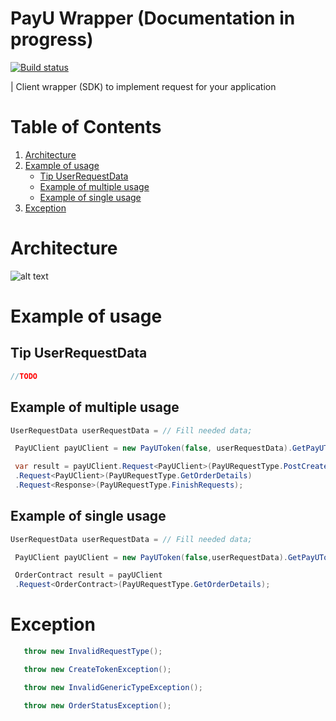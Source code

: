 ﻿# PayU Wrapper (Documentation in progress)
[![Build status](https://ci.appveyor.com/api/projects/status/g0di4mjvy5wl7nl9?svg=true)](https://ci.appveyor.com/project/romabliski/net-core-payu-wrapper)

| Client wrapper (SDK) to implement request for your application
# Table of Contents 
1. [Architecture](#architecture)
2. [Example of usage](#Example-of-usage) 
    - [Tip UserRequestData](#tip-userrequestdata) 
    - [Example of multiple usage](#example-of-multiple-usage) 
    - [Example of single usage](#example-of-single-usage)
3. [Exception](#exception)
# Architecture
![alt text][logo]

[logo]: https://image.ibb.co/b4ai5T/Pay_UArchitecture.png "Architecture Logo"

# Example of usage
## Tip UserRequestData
   ```csharp
//TODO
 ```

 ## Example of multiple usage

   ```csharp
   UserRequestData userRequestData = // Fill needed data;

    PayUClient payUClient = new PayUToken(false, userRequestData).GetPayUToken();

    var result = payUClient.Request<PayUClient>(PayURequestType.PostCreateNewOrder)
    .Request<PayUClient>(PayURequestType.GetOrderDetails)
    .Request<Response>(PayURequestType.FinishRequests);
 ```

  ## Example of single usage

   ```csharp
   UserRequestData userRequestData = // Fill needed data;

    PayUClient payUClient = new PayUToken(false,userRequestData).GetPayUToken();

    OrderContract result = payUClient
    .Request<OrderContract>(PayURequestType.GetOrderDetails);
 ```

 # Exception

 ```csharp
    throw new InvalidRequestType();

    throw new CreateTokenException();

    throw new InvalidGenericTypeException();

    throw new OrderStatusException();
 ```

